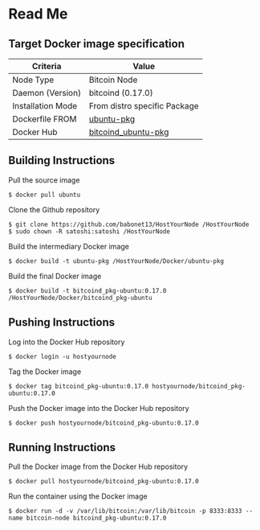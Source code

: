 Read Me
==

Target Docker image specification
-

<table>
    <thead>
        <tr>
            <th>Criteria</th>
            <th>Value</th>
        </tr>
    </thead>
    <tbody>
        <tr>
            <td>Node Type</td>
            <td>Bitcoin Node</td>
        </tr>
        <tr>
            <td>Daemon (Version)</td>
            <td>bitcoind (0.17.0)</td>
        </tr>
        <tr>
            <td>Installation Mode</td>
            <td>From distro specific Package</td>
        </tr>
        <tr>
            <td>Dockerfile FROM</td>
            <td><A href="https://github.com/babonet13/HostYourNode/tree/master/Docker/ubuntu-pkg">ubuntu-pkg</A></td>
        </tr>
        <tr>
            <td>Docker Hub</td>
            <td><A href="https://hub.docker.com/r/hostyournode/bitcoind_pkg-ubuntu/">bitcoind_ubuntu-pkg</A></td>
        </tr>
    </tbody>
</table>

Building Instructions
-
Pull the source image
<pre><code>$ docker pull ubuntu</code></pre>

Clone the Github repository
<pre><code>$ git clone https://github.com/babonet13/HostYourNode /HostYourNode
$ sudo chown -R satoshi:satoshi /HostYourNode</code></pre>

Build the intermediary Docker image
<pre><code>$ docker build -t ubuntu-pkg /HostYourNode/Docker/ubuntu-pkg</code></pre>

Build the final Docker image
<pre><code>$ docker build -t bitcoind_pkg-ubuntu:0.17.0 /HostYourNode/Docker/bitcoind_pkg-ubuntu</code></pre>

Pushing Instructions
-
Log into the Docker Hub repository
<pre><code>$ docker login -u hostyournode</code></pre>

Tag the Docker image
<pre><code>$ docker tag bitcoind_pkg-ubuntu:0.17.0 hostyournode/bitcoind_pkg-ubuntu:0.17.0</code></pre>

Push the Docker image into the Docker Hub repository
<pre><code>$ docker push hostyournode/bitcoind_pkg-ubuntu:0.17.0</code></pre>

Running Instructions
-
Pull the Docker image from the Docker Hub repository
<pre><code>$ docker pull hostyournode/bitcoind_pkg-ubuntu:0.17.0</code></pre>

Run the container using the Docker image
<pre><code>$ docker run -d -v /var/lib/bitcoin:/var/lib/bitcoin -p 8333:8333 --name bitcoin-node bitcoind_pkg-ubuntu:0.17.0</code></pre>
